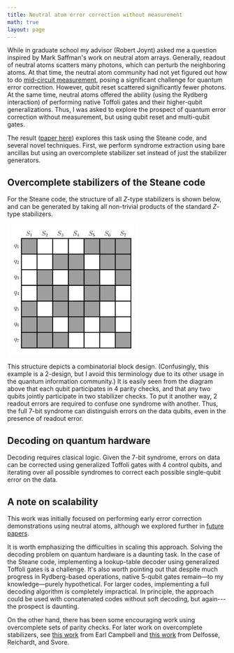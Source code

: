 ```yaml
---
title: Neutral atom error correction without measurement
math: true
layout: page
---
```


While in graduate school my advisor (Robert Joynt) asked me a question inspired by Mark Saffman's work on neutral atom arrays. Generally, readout of neutral atoms scatters many photons, which can perturb the neighboring atoms. At that time, the neutral atom community had not yet figured out how to do [mid-circuit measurement](https://journals.aps.org/prx/abstract/10.1103/PhysRevX.13.041034), posing a significant challenge for quantum error correction. However, qubit reset scattered significantly fewer photons. At the same time, neutral atoms offered the ability (using the Rydberg interaction) of performing native Toffoli gates and their higher-qubit generalizations. Thus, I was asked to explore the prospect of quantum error correction without measurement, but using qubit reset and multi-qubit gates.

The result ([paper here](https://journals.aps.org/prl/abstract/10.1103/PhysRevLett.117.130503)) explores this task using the Steane code, and several novel techniques. First, we perform syndrome extraction using bare ancillas but using an overcomplete stabilizer set instead of just the stabilizer generators.


## Overcomplete stabilizers of the Steane code 

For the Steane code, the structure of all $Z$-type stabilizers is shown below, and can be generated by taking all non-trivial products of the standard $Z$-type stabilizers.

<img src="/assets/img/math/steane_stabilizers.png" width="300"/>

This structure depicts a combinatorial block design. (Confusingly, this example is a 2-design, but I avoid this terminology due to its other usage in the quantum information community.) It is easily seen from the diagram above that each qubit participates in 4 parity checks, and that any two qubits jointly participate in two stabilizer checks. To put it another way, 2 readout errors are required to confuse one syndrome with another. Thus, the full 7-bit syndrome can distinguish errors on the data qubits, even in the presence of readout error. 


## Decoding on quantum hardware

Decoding requires clasical logic. Given the 7-bit syndrome, errors on data can be corrected using generalized Toffoli gates with 4 control qubits, and iterating over all possible syndromes to correct each possible single-qubit error on the data. 

## A note on scalability

This work was initially focused on performing early error correction demonstrations using neutral atoms, although we explored further in [future](https://journals.aps.org/pra/abstract/10.1103/PhysRevA.97.012318) [papers](https://link.springer.com/article/10.1007/s11128-021-03015-1). 

It is worth emphasizing the difficulties in scaling this approach. Solving the decoding problem on quantum hardware is a daunting task. In the case of the Steane code, implementing a lookup-table decoder using generalized Toffoli gates is a challenge. It's also worth pointing out that despite much progress in Rydberg-based operations, native 5-qubit gates remain—to my knowledge—purely hypothetical. For larger codes, implementing a full decoding algorithm is completely impractical. In principle, the approach could be used with concatenated codes without soft decoding, but again---the prospect is daunting.

On the other hand, there has been some encouraging work using overcomplete sets of parity checks. For later work on overcomplete stabilizers, see [this work](https://iopscience.iop.org/article/10.1088/2058-9565/aafc8f) from Earl Campbell and [this work](https://ieeexplore.ieee.org/document/9576754) from Delfosse, Reichardt, and Svore. 

